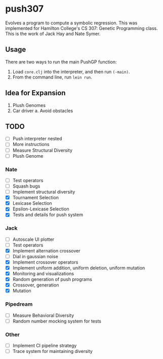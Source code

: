 # push307

Evolves a program to compute a symbolic regression. This was implemented for Hamilton College's CS 307: Genetic Programming class. This is the work of Jack Hay and Nate Symer.

## Usage

There are two ways to run the main PushGP function:

1. Load `core.clj` into the interpreter, and then run `(-main)`.
2. From the command line, run `lein run`.

## Idea for Expansion

1. Plush Genomes
2. Car driver
   a. Avoid obstacles

## TODO

- [ ] Push interpreter nested
- [ ] More instructions
- [ ] Measure Structural Diversity
- [ ] Plush Genome

### Nate
- [ ] Test operators
- [ ] Squash bugs
- [ ] Implement structural diversity
- [x] Tournament Selection
- [x] Lexicase Selection
- [x] Epsilon-Lexicase Selection
- [x] Tests and details for push system
### Jack
- [ ] Autoscale UI plotter
- [ ] Test operators
- [x] Implement alternation crossover
- [ ] Dial in gaussian noise
- [x] Implement crossover operators
- [x] Implement uniform addition, uniform deletion, uniform mutation
- [x] Monitoring and visualizations
- [x] Random generation of push programs
- [x] Crossover, generation
- [x] Mutation

### Pipedream

- [ ] Measure Behavioral Diversity
- [ ] Random number mocking system for tests

### Other
- [ ] Implement CI pipeline strategy
- [ ] Trace system for maintaining diversity
